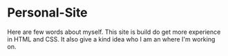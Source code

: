 # Personal-Site
Here are few words about myself.
This site is build do get more experience in HTML and CSS. It also give a kind idea who I am an where I'm working on. 
